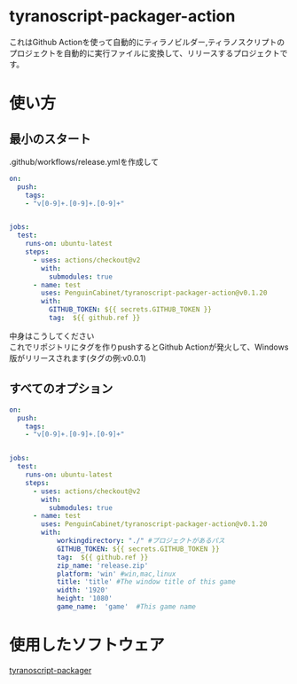 # tyranoscript-packager-action
これはGithub Actionを使って自動的にティラノビルダー,ティラノスクリプトのプロジェクトを自動的に実行ファイルに変換して、リリースするプロジェクトです。  

# 使い方

## 最小のスタート
.github/workflows/release.ymlを作成して
```yml
on:
  push:
    tags:
    - "v[0-9]+.[0-9]+.[0-9]+"


jobs:
  test:
    runs-on: ubuntu-latest
    steps:
      - uses: actions/checkout@v2
        with:
          submodules: true  
      - name: test
        uses: PenguinCabinet/tyranoscript-packager-action@v0.1.20
        with:
          GITHUB_TOKEN: ${{ secrets.GITHUB_TOKEN }}
          tag:  ${{ github.ref }}
```
中身はこうしてください  
これでリポジトリにタグを作りpushするとGithub Actionが発火して、Windows版がリリースされます(タグの例:v0.0.1)  

## すべてのオプション
```yml
on:
  push:
    tags:
    - "v[0-9]+.[0-9]+.[0-9]+"


jobs:
  test:
    runs-on: ubuntu-latest
    steps:
      - uses: actions/checkout@v2
        with:
          submodules: true  
      - name: test
        uses: PenguinCabinet/tyranoscript-packager-action@v0.1.20
        with:
            workingdirectory: "./" #プロジェクトがあるパス
            GITHUB_TOKEN: ${{ secrets.GITHUB_TOKEN }}
            tag:  ${{ github.ref }}
            zip_name: 'release.zip'
            platform: 'win' #win,mac,linux
            title: 'title' #The window title of this game 
            width: '1920' 
            height: '1080' 
            game_name:  'game'  #This game name
```


# 使用したソフトウェア
[tyranoscript-packager](https://github.com/fuji44/tyranoscript-packager)